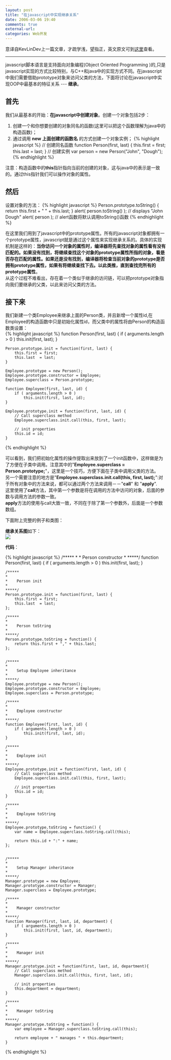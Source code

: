 ```yaml
---
layout: post
title: "在javascript中实现继承关系"
date: 2006-03-06 19:40
comments: true
external-url: 
categories: Web开发
---
```


意译自KevLinDev上一篇文章，才疏学浅，望指正，英文原文可到[这里](http://www.kevlindev.com/tutorials/javascript/inheritance/)查看。
 
----------  
javascript脚本语言是支持面向对象编程(Object Oriented Programming )的,只是javascript实现的方式比较特别，与C++和java中的实现方式不同。在javascript中我们需要借助prototype对象来访问父类的方法，下面将讨论在javascript中实现OOP中最基本的特征关系 --- **继承**。

<!-- more -->

## 首先 ##
我们从最基本的开始：**在javascript中创建对象**。创建一个对象包括2步：  
1) 创建一个和你想要创建的对象同名的函数(这里可以把这个函数理解为java中的构造函数)；  
2) 通过调用 **new 上面创建的函数名** 的方式创建一个对象实例；
{% highlight javascript %} 
// 创建同名函数
function Person(first, last) {
	this.first = first;
	this.last  = last;
}
// 创建实例
var person = new Person("John", "Dough");
{% endhighlight %}

注意：构造函数中的**this**指针指向当前的创建的对象，这与java中的表示是一致的。通过this指针我们可以操作对象的属性。

## 然后 ##
设置对象的方法：
{% highlight javascript %} 
Person.prototype.toString() {
	return this.first + " " + this.last;
}
alert( person.toString() ); // displays "John Dough"
alert( person ); // alert函数将默认调用toString()函数
{% endhighlight %}

在这里我们用到了javascript中的prototype属性。所有的javascript对象都拥有一个prototype属性，javascript就是通过这个属性来实现继承关系的。具体的实现机制是这样的：**当你访问一个对象的属性时，编译器将先查找对象的属性看有没有匹配的。如果没有找到，将继续查找这个对象的prototype属性所指的对象，看是否存在匹配的属性。如果还是没有找到，编译器将检查当前对象的prototype是否拥有prototype属性，如果有将继续查找下去。以此类推，直到查找完所有的prototype属性**。  
从这个过程不难看出，存在着一个类似于继承的访问链，可以把prototype对象指向我们要继承的父类，以此来访问父类的方法。

## 接下来 ##
我们新建一个类Employee来继承上面的Person类，并且新增一个属性id,在Employee的构造函数中只是初始化属性id，而父类中的属性将由Person的构造函数类设置：  
{% highlight javascript %} 
	function Person(first, last) {
		if ( arguments.length > 0 )
	    	this.init(first, last);
	}
	
	Person.prototype.init = function(first, last) {
	    this.first = first;
	    this.last  = last;
	}
	
	Employee.prototype = new Person();
	Employee.prototype.constructor = Employee;
	Employee.superclass = Person.prototype;
	
	function Employee(first, last, id) {
	    if ( arguments.length > 0 )
	        this.init(first, last, id);
	}
	
	Employee.prototype.init = function(first, last, id) {    
	    // Call superclass method
	    Employee.superclass.init.call(this, first, last);
	
	    // init properties
	    this.id = id;
	}
{% endhighlight %}

可以看到，我们把初始化属性的操作提取出来放到了一个init函数中，这样做是为了方便在子类中调用。注意其中的"**Employee.superclass = Person.prototype;**"，这里是一个技巧，方便下面在子类中调用父类的方法。  
另一个需要注意的地方是"**Employee.superclass.init.call(this, first, last);**":对于所有对象中的方法来说，都可以通过两个方法来调用－－"**call**" 和 "**apply**".  
这里使用了**call**方法，其中第一个参数是将在调用的方法中访问的对象，后面的参数与调用方法的参数一致。  
 **apply**方法的使用与call大致一致，不同在于除了第一个参数外，后面是一个参数数组。

下面附上完整的例子和类图：

**继承关系图**如下：  
![](http://www.blogjava.net/images/blogjava_net/zjun/8140/o_javascriptOOP.gif)

**代码**：

{% highlight javascript %} 
	/*****
	*
	*    Person constructor
	*
	*****/
	function Person(first, last) {
	    if ( arguments.length > 0 )
	        this.init(first, last);
	}
	
	/*****
	*
	*    Person init
	*
	*****/
	Person.prototype.init = function(first, last) {
	    this.first = first;
	    this.last  = last;
	};
	
	/*****
	*
	*    Person toString
	*
	*****/
	Person.prototype.toString = function() {
	    return this.first + "," + this.last;
	};
	
	
	/*****
	*
	*    Setup Employee inheritance
	*
	*****/
	Employee.prototype = new Person();
	Employee.prototype.constructor = Employee;
	Employee.superclass = Person.prototype;
	
	/*****
	*
	*    Employee constructor
	*
	*****/
	function Employee(first, last, id) {
	    if ( arguments.length > 0 )
	        this.init(first, last, id);
	}
	
	/*****
	*
	*    Employee init
	*
	*****/
	Employee.prototype.init = function(first, last, id) {    
	    // Call superclass method
	    Employee.superclass.init.call(this, first, last);
	
	    // init properties
	    this.id = id;
	}
	
	/*****
	*
	*    Employee toString
	*
	*****/
	Employee.prototype.toString = function() {
	    var name = Employee.superclass.toString.call(this);
	
	    return this.id + ":" + name;
	};
	
	
	/*****
	*
	*    Setup Manager inheritance
	*
	*****/
	Manager.prototype = new Employee;
	Manager.prototype.constructor = Manager;
	Manager.superclass = Employee.prototype;
	
	/*****
	*
	*    Manager constructor
	*
	*****/
	function Manager(first, last, id, department) {
	    if ( arguments.length > 0 )
	        this.init(first, last, id, department);
	}
	
	/*****
	*
	*    Manager init
	*
	*****/
	Manager.prototype.init = function(first, last, id, department){
	    // Call superclass method
	    Manager.superclass.init.call(this, first, last, id);
	
	    // init properties
	    this.department = department;
	}
	
	/*****
	*
	*    Manager toString
	*
	*****/
	Manager.prototype.toString = function() {
	    var employee = Manager.superclass.toString.call(this);
	
	    return employee + " manages " + this.department;
	}

{% endhighlight %}
